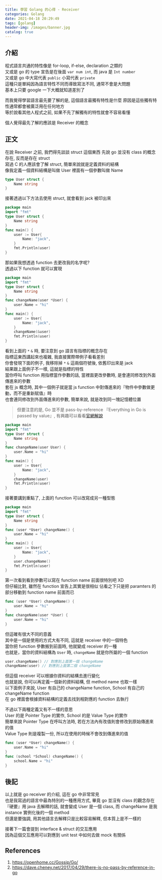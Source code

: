 ```yaml
---
title: 學習 Golang 的心得 - Receiver
categories: Golang
date: 2021-04-18 20:29:49
tags: [golang]
header-img: /images/banner.jpg
catalog: true
---
```


## 介紹

程式語言共通的特性像是 for-loop, if-else, declaration 之類的  
又或是 go 的 type 宣告是在後面 `var num int`, 而 java 是 `Int number`  
又或是 go 中大寫代表 `public` 小寫代表 `private`  
這種只是單純因為語言特性不同而導致寫法不同, 通常不會是大問題  
基本上只要 google 一下大概就知道差別了  

而我覺得學習語言最先要了解的是, 這個語言最獨有特性是什麼
原因是這些獨有特性通常都會被廣泛用在任何地方  
等於說看其他人程式之前, 如果不先了解獨有的特性就會不容易看懂  

個人覺得最先了解的應該是 Receiver 的概念  

## 正文

在說 Receiver 之前, 我們得先談談 struct 這個東西
先說 go 並沒有 class 的概念存在, 反而是存在 struct  
寫過 C 的人應該會了解 struct, 簡單來說就是定義資料的結構  
像我定義一個資料結構是叫做 User 裡面有一個參數叫做 Name

```go
type User struct {
    Name string
}
```

接著透過以下方法去使用 struct, 就會看到 jack 被印出來  

```go
package main
import "fmt"
type User struct {
    Name string
}
func main() {
	user := User{
		Name: "jack",
	}
	fmt.Println(user)
}
```

那如果我想透過 function 去更改我的名字呢?  
透過以下 function 就可以實現  

```go
package main
import "fmt"
type User struct {
	Name string
}
func changeName(user *User) {
	user.Name = "hi"
}
func main() {
	user := User{
		Name: "jack",
	}
	changeName(&user)
	fmt.Println(user)
}
```

看到上面的 `*` `&` 時, 要注意到 go 語言有指標的概念存在  
指標這東西講起來也複雜, 我直接實際帶例子看看差別  
你會發現下面的例子, 我移除掉 `*` `&` 這兩個符號後, 依舊印出來是 jack  
結果跟上面例子不一樣, 這就是指標的特性  
當你呼叫 function 用指標當作參數的話, 當裡面更改參數時, 是會連同修改到外面傳進來的參數  
套在 js 概念時, 其中一個例子就是當 js function 中對傳進來的『物件中參數做更動，而不是重新賦值』時  
也會連同修改到外面傳進來的參數, 簡單來說, 就是改到同一塊記憶體位置  

> 但要注意的是, Go 並不是 pass-by-reference
> 『Everything in Go is passed by value』, 有興趣可以看看[官網解說](https://golang.org/doc/faq#pass_by_value)

```go
package main
import "fmt"
type User struct {
	Name string
}
func changeName(user User) {
	user.Name = "hi"
}
func main() {
	user := User{
		Name: "jack",
	}
	changeName(user)
	fmt.Println(user)
}
```

接著要講到重點了, 上面的 function 可以改寫成另一種型態  

```go
package main
import "fmt"
type User struct {
	Name string
}
func (user *User) changeName() {
	user.Name = "hi"
}
func main() {
	user := User{
		Name: "jack",
	}
	user.changeName()
	fmt.Println(user)
}
```

第一次看到看到參數可以寫在 function name 前面很特別吧 XD  
但仔細比對, 雖然在 function 宣告上其實是很相似
佔看之下只是把 paramters 的部分移動到 function name 前面而已

```go
func (user *User) changeName() {
	user.Name = "hi"
}
func changeName(user *User) {
	user.Name = "hi"
}
```

但這確有很大不同的意義  
其中是一個是使用的方式大有不同, 這就是 receiver 中的一個特色  
當你把 function 參數搬到前面時, 他就變成 receiver 的一種  
也就是，當你的資料結構為 `User` 時, `changeName` 就是你所屬的一個 function

```go
user.changeName() // 對應到上面第一個 changeName
changeName(user) // 對應到上面第二個 changeName
```

但這個 receiver 可以根據你資料的結構去進行變化  
也就是說, 你可以再定義一個新的資料結構, 但 method name 也取一樣  
以下面例子來說, User 有自己的 changeName function, School 有自己的 changeName function  
在 go 裡面會根據資料結構的定義去找到相對應的 function 去執行  

不過以下兩種定義又有不一樣的意思  
User 的是 Pointer Type 的實作, School 的是 Value Type 的實作  
簡單來說 Pointer Type 在呼叫方法時, 若在方法內有改值則會修改到原始傳進來的值  
Value Type 則是複製一份, 所以在使用的時候不會改到傳進來的值  

```go
func (user *User) changeName() {
	user.Name = "hi"
}
func (school *School) changeName() {
	school.Name = "hi"
}
```

## 後記

以上就是 go receiver 的介紹, 這在 go 中非常常見  
也是我寫過的語言中最為特別的一種應用方式, 畢竟 go 並沒有 class 的觀念存在  
『硬要』用 java 去解釋的話, 就會變成 User 是一個 class, 而 changeName 是我 instance 實例化後的一個 method  
但還是要強調, 用其他語言去解釋只是比較容易解釋, 但本質上是不一樣的  

接著下一篇會提到 interface & struct 的交互應用  
因為這個交互應用可以對應到 unit test 中如何去做 mock 有關係  

## References

1. https://openhome.cc/Gossip/Go/  
2. https://dave.cheney.net/2017/04/29/there-is-no-pass-by-reference-in-go